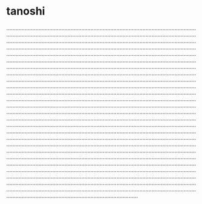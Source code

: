 # tanoshi

..............................................................................................................................................................................................................................................................................................................................................................................................................................................................................................................................................................................................................................................................................................................................................................................................................................................................................................................................................................................................................................................................................................................................................................................................................................................................................................................................................................................................................................................................................................................................................................................................................................................................................................................................................................................................................................................................................................................................................................................................................................................................................................................................................................................................................................................................................................................................................................................................................................................................................................................................................................................................................................................................................................................................................................................................................................................................................................................................................................................................................................................................................................................................................................................................................................................................................................................................................................................................................................................